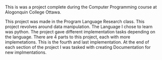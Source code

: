 This is was a project complete during the Computer Programming course at Alogonquin College Ottawa.

This project was made in the Program Language Research class.
This project revolves around data manipulation.
The Language I chose to learn was python.
The project gave different implementation tasks depending on the language.
There are 4 parts to this project, each with more implemetations. This is the fourth and last implementation.
At the end of each section of the project I was tasked with creating Documentation for new implmentations.
